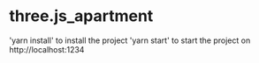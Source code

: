 # three.js_apartment
'yarn install' to install the project
'yarn start' to start the project on http://localhost:1234

